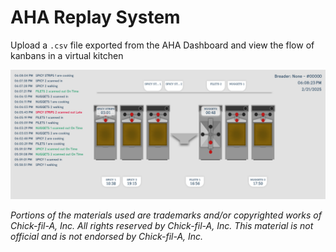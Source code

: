 # AHA Replay System

Upload a `.csv` file exported from the AHA Dashboard and view the flow of kanbans in a virtual kitchen

![AHA Replay System Example](imgs/example.png)

_Portions of the materials used are trademarks and/or copyrighted works of Chick-fil-A, Inc. All rights reserved by Chick-fil-A, Inc. This material is not official and is not endorsed by Chick-fil-A, Inc._
